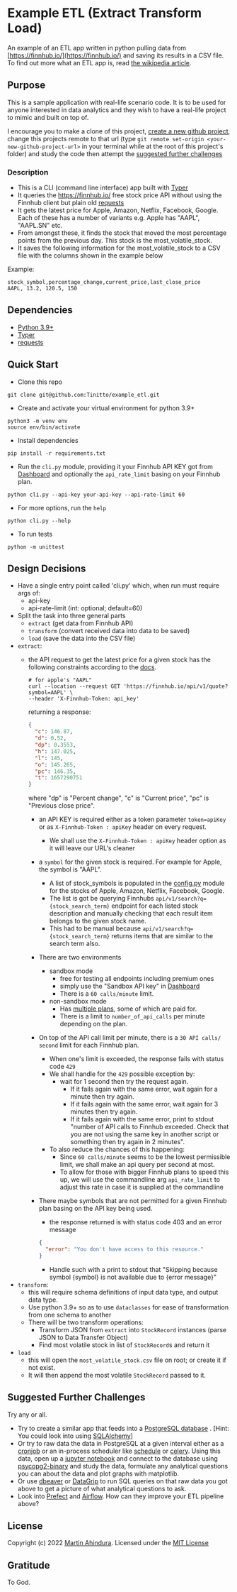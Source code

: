 # Example ETL (Extract Transform Load)

An example of an ETL app written in python pulling data from [https://finnhub.io/](https://finnhub.io/)
and saving its results in a CSV file. To find out more what an ETL app is,
read [the wikipedia article](https://en.wikipedia.org/wiki/Extract,_transform,_load).

## Purpose

This is a sample application with real-life scenario code. It is to be used for anyone interested in data analytics
and they wish to have a real-life project to mimic and built on top of.

I encourage you to make a clone of this
project, [create a new github project](https://docs.github.com/en/get-started/quickstart/create-a-repo), change
this projects remote to that url (type `git remote set-origin <your-new-github-project-url>` in your terminal while at
the root of this project's folder) and study the code then attempt
the [suggested further challenges](#suggested-further-challenges)

### Description

- This is a CLI (command line interface) app built with [Typer](https://typer.tiangolo.com/typer-cli/)
- It queries the https://finnhub.io/ free stock price API without using the Finnhub client but plain
  old [requests](https://pypi.org/project/requests/)
- It gets the latest price for Apple, Amazon, Netflix, Facebook, Google. Each of these has a number of variants e.g.
  Apple has "AAPL", "AAPL.SN" etc.
- From amongst these, it finds the stock that moved the most percentage points from the previous day. This stock is the
  most_volatile_stock.
- It saves the following information for the most_volatile_stock to a CSV file with the columns shown in the example
  below

Example:

```text
stock_symbol,percentage_change,current_price,last_close_price
AAPL, 13.2, 120.5, 150
```

## Dependencies

- [Python 3.9+](https://www.python.org/downloads/release/python-3913/)
- [Typer](https://typer.tiangolo.com/)
- [requests](https://pypi.org/project/requests/)

## Quick Start

- Clone this repo

```shell
git clone git@github.com:Tinitto/example_etl.git
```

- Create and activate your virtual environment for python 3.9+

```shell
python3 -m venv env
source env/bin/activate
```

- Install dependencies

```shell
pip install -r requirements.txt
```

- Run the `cli.py` module, providing it your Finnhub API KEY got from [Dashboard](https://finnhub.io/dashboard) and
  optionally the `api_rate_limit` basing on your Finnhub plan.

```shell
python cli.py --api-key your-api-key --api-rate-limit 60
```

- For more options, run the `help`

```shell
python cli.py --help
```

- To run tests

```shell
python -m unittest
```

## Design Decisions

- Have a single entry point called 'cli.py' which, when run must require args of:
    - api-key
    - api-rate-limit (int: optional; default=60)
- Split the task into three general parts
    - `extract` (get data from Finnhub API)
    - `transform` (convert received data into data to be saved)
    - `load` (save the data into the CSV file)
- `extract`:
    - the API request to get the latest price for a given stock has the following constraints according to
      the [docs](https://finnhub.io/docs/api/introduction).

      ```shell
      # for apple's "AAPL"
      curl --location --request GET 'https://finnhub.io/api/v1/quote?symbol=AAPL' \
      --header 'X-Finnhub-Token: api_key'
      ```

      returning a response:

      ```JSON
      {
        "c": 146.87,
        "d": 0.52,
        "dp": 0.3553,
        "h": 147.025,
        "l": 145,
        "o": 145.265,
        "pc": 146.35,
        "t": 1657290751
      }
      ```

      where "dp" is "Percent change", "c" is "Current price", "pc" is "Previous close price".

        - an API KEY is required either as a token parameter `token=apiKey` or as `X-Finnhub-Token : apiKey` header on
          every request.
            - We shall use the `X-Finnhub-Token : apiKey` header option as it will leave our URL's cleaner
        - a `symbol` for the given stock is required. For example for Apple, the symbol is "AAPL".
            - A list of stock_symbols is populated in the [config.py](core/config.py) module for the stocks of Apple,
              Amazon, Netflix, Facebook, Google.
            - The list is got be querying Finnhubs `api/v1/search?q={stock_search_term}` endpoint for each
              listed stock description and manually checking that each result item belongs to the given stock name.
            - This had to be manual because `api/v1/search?q={stock_search_term}` returns items that are similar to the
              search term also.
        - There are two environments
            - sandbox mode
                - free for testing all endpoints including premium ones
                - simply use the "Sandbox API key" in [Dashboard](https://finnhub.io/dashboard)
                - There is a `60 calls/minute` limit.
            - non-sandbox mode
                - Has [multiple plans](https://finnhub.io/pricing), some of which are paid for.
                - There is a limit to `number_of_api_calls` per minute depending on the plan.
        - On top of the API call limit per minute, there is a `30 API calls/ second` limit for each Finnhub plan.
            - When one's limit is exceeded, the response fails with status code `429`
            - We shall handle for the `429` possible exception by:
                - wait for 1 second then try the request again.
                    - If it fails again with the same error, wait again for a minute then try again.
                    - If it fails again with the same error, wait again for 3 minutes then try again.
                    - If it fails again with the same error, print to stdout
                      "number of API calls to Finnhub exceeded. Check that you are not using the same key in another
                      script or something then try again in 2 minutes".
            - To also reduce the chances of this happening:
                - Since `60 calls/minute` seems to be the lowest permissible limit, we shall make an api query per
                  second at most.
                - To allow for those with bigger Finnhub plans to speed this up, we will use the commandline
                  arg `api_rate_limit`
                  to adjust this rate in case it is supplied at the commandline
        - There maybe symbols that are not permitted for a given Finnhub plan basing on the API key being used.
            - the response returned is with status code 403 and an error message

          ```JSON
          {
            "error": "You don't have access to this resource."
          }
          ```

            - Handle such with a print to stdout that "Skipping because symbol {symbol} is not available due to {error
              message}"
- `transform`:
    - this will require schema definitions of input data type, and output data type.
    - Use python 3.9+ so as to use `dataclasses` for ease of transformation from one schema to another
    - There will be two transform operations:
        - Transform JSON from `extract` into `StockRecord` instances (parse JSON to Data Transfer Object)
        - Find most volatile stock in list of `StockRecord`s and return it
- `load`
    - this will open the `most_volatile_stock.csv` file on root; or create it if not exist.
    - It will then append the most volatile `StockRecord` passed to it.

## Suggested Further Challenges

Try any or all.

- Try to create a similar app that feeds into a [PostgreSQL database](https://www.postgresql.org/)
  . [Hint: You could look into using [SQLAlchemy](https://www.sqlalchemy.org/)]
- Or try to raw data the data in PostgreSQL at a given interval either as
  a [cronjob](https://www.geeksforgeeks.org/how-to-setup-cron-jobs-in-ubuntu/) or an in-process scheduler
  like [schedule](https://schedule.readthedocs.io/en/stable/) or [celery](https://docs.celeryq.dev/en/stable/).
  Using this data, open up a [jupyter notebook](https://jupyter.org/install) and connect to the database
  using [psycopg2-binary](https://pypi.org/project/psycopg2-binary/) and study the
  data, formulate any analytical questions you can about the data and plot graphs with matplotlib.
- Or use [dbeaver](https://dbeaver.io/) or [DataGrip](https://www.jetbrains.com/datagrip/) to run SQL queries on that
  raw data you got above to get a picture of what analytical questions to ask.
- Look into [Prefect](https://www.prefect.io/) and [Airflow](https://airflow.apache.org/). How can they improve your
  ETL pipeline above?

## License

Copyright (c) 2022 [Martin Ahindura](https://github.com/tinitto). Licensed under the [MIT License](./LICENSE)

## Gratitude

To God.

